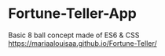 # Fortune-Teller-App
Basic 8 ball concept made of ES6 &amp; CSS
https://mariaalouisaa.github.io/Fortune-Teller/

